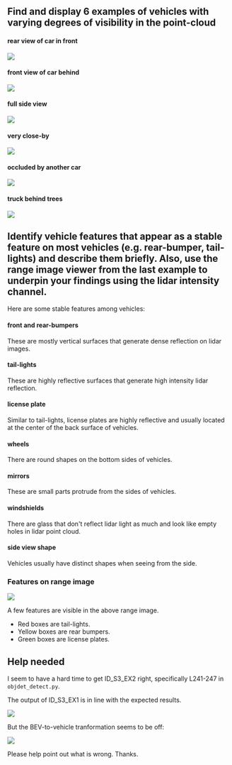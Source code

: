 ## Find and display 6 examples of vehicles with varying degrees of visibility in the point-cloud

#### rear view of car in front
![](img/6.png)

#### front view of car behind
![](img/5.png)

#### full side view
![](img/4.png)

#### very close-by
![](img/2.png)

#### occluded by another car 
![](img/3.png)

#### truck behind trees
![](img/7.png)

## Identify vehicle features that appear as a stable feature on most vehicles (e.g. rear-bumper, tail-lights) and describe them briefly. Also, use the range image viewer from the last example to underpin your findings using the lidar intensity channel.

Here are some stable features among vehicles:

#### front and rear-bumpers
These are mostly vertical surfaces that generate dense reflection on lidar images.

#### tail-lights
These are highly reflective surfaces that generate high intensity lidar reflection.

#### license plate
Similar to tail-lights, license plates are highly reflective and usually located at the center of the back surface of vehicles. 

#### wheels
There are round shapes on the bottom sides of vehicles.

#### mirrors
These are small parts protrude from the sides of vehicles. 

#### windshields
There are glass that don't reflect lidar light as much and look like empty holes in lidar point cloud.

#### side view shape
Vehicles usually have distinct shapes when seeing from the side.

### Features on range image

![](img/8.png)

A few features are visible in the above range image.
- Red boxes are tail-lights.
- Yellow boxes are rear bumpers.
- Green boxes are license plates.

## Help needed

I seem to have a hard time to get ID_S3_EX2 right, specifically L241-247 in `objdet_detect.py`.

The output of ID_S3_EX1 is in line with the expected results.

![](img/10.png)

But the BEV-to-vehicle tranformation seems to be off:

![](img/9.png)

Please help point out what is wrong. Thanks.

